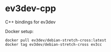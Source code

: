 # ev3dev-cpp
C++ bindings for ev3dev

Docker setup:
```
docker pull ev3dev/debian-stretch-cross:latest
docker tag ev3dev/debian-stretch-cross ev3cc
```
